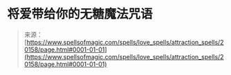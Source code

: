 <!--yml

category: 未分类

date: 2024-06-12 19:02:48

-->

# 将爱带给你的无糖魔法咒语

> 来源：[https://www.spellsofmagic.com/spells/love_spells/attraction_spells/20158/page.html#0001-01-01](https://www.spellsofmagic.com/spells/love_spells/attraction_spells/20158/page.html#0001-01-01)
